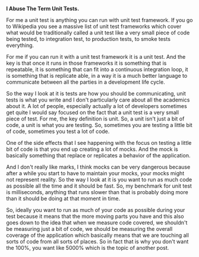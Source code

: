 **I Abuse The Term Unit Tests.**

For me a unit test is anything you can run with unit test framework. If you go to Wikipedia you see a massive list of unit test frameworks which cover what would be traditionally called a unit test like a very small piece of code being tested, to integration test, to production tests, to smoke tests everything.

For me if you can run it with a unit test framework it is a unit test. And the key is that once it runs in those frameworks it is something that is repeatable, it is something that can fit into a continuous integration loop, it is something that is replicate able, in a way it is a much better language to communicate between all the parties in a development life cycle.

So the way I look at it is tests are how you should be communicating, unit tests is what you write and I don't particularly care about all the academics about it. A lot of people, especially actually a lot of developers sometimes get quite I would say focused on the fact that a unit test is a very small piece of test. For me, the key definition is unit. So, a unit isn't just a bit of code, a unit is what you are testing. So, sometimes you are testing a little bit of code, sometimes you test a lot of code.

One of the side effects that I see happening with the focus on testing a little bit of code is that you end up creating a lot of mocks. And the mock is basically something that replace or replicates a behavior of the application.

And I don't really like marks, I think mocks can be very dangerous because after a while you start to have to maintain your mocks, your mocks might not represent reality. So the way I look at it is you want to run as much code as possible all the time and it should be fast. So, my benchmark for unit test is milliseconds, anything that runs slower than that is probably doing more than it should be doing at that moment in time. 

So, ideally you want to run as much of your code as possible during your test because it means that the more moving parts you have and this also goes down to the idea that when we measure code covered, we shouldn't be measuring just a bit of code, we should be measuring the overall coverage of the application which basically means that we are touching all sorts of code from all sorts of places. So in fact that is why you don't want the 100%, you want like 5000% which is the topic of another post.